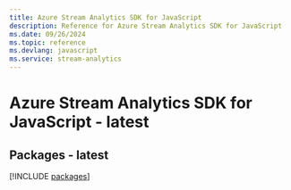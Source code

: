 ```yaml
---
title: Azure Stream Analytics SDK for JavaScript
description: Reference for Azure Stream Analytics SDK for JavaScript
ms.date: 09/26/2024
ms.topic: reference
ms.devlang: javascript
ms.service: stream-analytics
---
```

# Azure Stream Analytics SDK for JavaScript - latest
## Packages - latest
[!INCLUDE [packages](stream-analytics-index.md)]